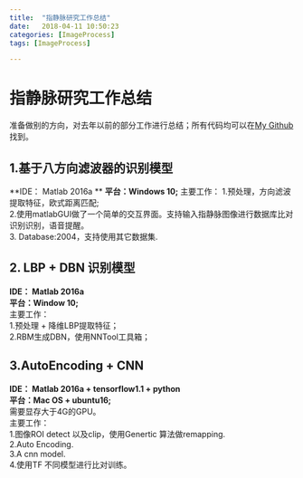 ```yaml
---
title:  "指静脉研究工作总结"   
date:   2018-04-11 10:50:23  
categories: [ImageProcess]  
tags: [ImageProcess]  

---
```


<script type="text/javascript"
   src="https://cdn.mathjax.org/mathjax/latest/MathJax.js?config=TeX-AMS-MML_HTMLorMML">
</script>
<script type="text/x-mathjax-config"> MathJax.Hub.Config({ TeX: { equationNumbers: { autoNumber: "all" } } }); </script>


# 指静脉研究工作总结
准备做别的方向，对去年以前的部分工作进行总结；所有代码均可以在[My Github](https://github.com/FingerRec/)找到。



## 1.基于八方向滤波器的识别模型
**IDE： Matlab 2016a **
**平台：Windows 10;**
主要工作：
1.预处理，方向滤波提取特征，欧式距离匹配;  
2.使用matlabGUI做了一个简单的交互界面。支持输入指静脉图像进行数据库比对识别识别，语音提醒。    
3. Database:2004，支持使用其它数据集.  

## 2. LBP + DBN 识别模型

**IDE： Matlab 2016a**  
**平台：Window 10;**  
主要工作：    
1.预处理 + 降维LBP提取特征；    
2.RBM生成DBN，使用NNTool工具箱；  

## 3.AutoEncoding + CNN
**IDE： Matlab 2016a + tensorflow1.1 + python**  
**平台：Mac OS + ubuntu16;**  
需要显存大于4G的GPU。  
主要工作：  
1.图像ROI detect 以及clip，使用Genertic 算法做remapping.  
2.Auto Encoding.  
3.A cnn model.  
4.使用TF 不同模型进行比对训练。  

